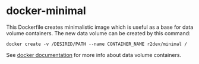 # docker-minimal
This Dockerfile creates minimalistic image which is useful as a base for data volume containers.
The new data volume can be created by this command:

    docker create -v /DESIRED/PATH --name CONTAINER_NAME r2dev/minimal /

See [docker documentation](http://docs.docker.com/engine/userguide/dockervolumes/#creating-and-mounting-a-data-volume-container) for more info about data volume containers.

